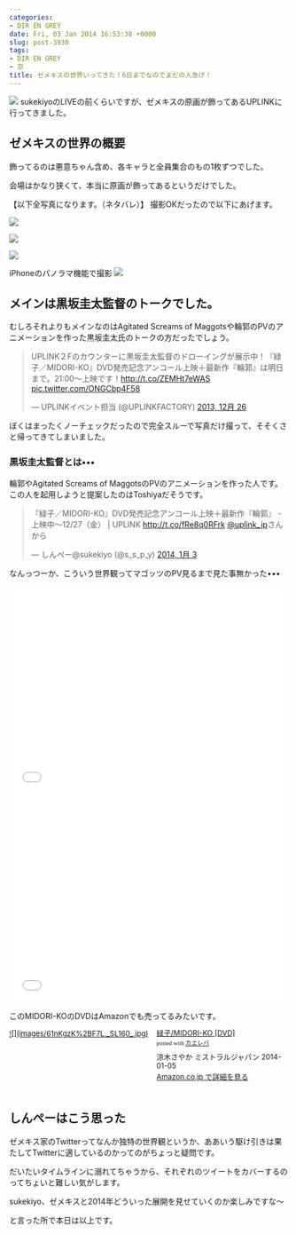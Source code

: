 ```yaml
---
categories:
- DIR EN GREY
date: Fri, 03 Jan 2014 16:53:38 +0000
slug: post-3930
tags:
- DIR EN GREY
- 京
title: ゼメキスの世界いってきた！6日までなのでまだの人急げ！
---
```


<a href="images/IMG_9123.jpg">![](images/IMG_9123.jpg)</a>
sukekiyoのLIVEの前くらいですが、ゼメキスの原画が飾ってあるUPLINKに行ってきました。

<h2>ゼメキスの世界の概要</h2>
飾ってるのは悪意ちゃん含め、各キャラと全員集合のもの1枚ずつでした。

会場はかなり狭くて、本当に原画が飾ってあるというだけでした。

【以下全写真になります。（ネタバレ）】
撮影OKだったので以下にあげます。

<a href="images/IMG_9119.jpg">![](images/IMG_9119.jpg)</a>

<a href="images/IMG_9118.jpg">![](images/IMG_9118.jpg)</a>


<a href="images/IMG_9120.jpg">![](images/IMG_9120.jpg)</a>

iPhoneのパノラマ機能で撮影
<a href="images/IMG_9122.jpg">![](images/IMG_9122.jpg)</a>

<h2>メインは黒坂圭太監督のトークでした。</h2>
むしろそれよりもメインなのはAgitated Screams of Maggotsや輪郭のPVのアニメーションを作った黒坂圭太氏のトークの方だったでしょう。

<blockquote class="twitter-tweet" lang="ja"><p>UPLINK２Fのカウンターに黒坂圭太監督のドローイングが展示中！『緑子／MIDORI-KO』DVD発売記念アンコール上映＋最新作『輪郭』は明日まで。21:00～上映です！<a href="http://t.co/ZEMHt7eWAS">http://t.co/ZEMHt7eWAS</a> <a href="http://t.co/ONGCbp4F58">pic.twitter.com/ONGCbp4F58</a></p>&mdash; UPLINKイベント担当 (@UPLINKFACTORY) <a href="https://twitter.com/UPLINKFACTORY/statuses/416160343207858176">2013, 12月 26</a></blockquote>
<script async src="//platform.twitter.com/widgets.js" charset="utf-8"></script>

ぼくはまったくノーチェックだったので完全スルーで写真だけ撮って、そそくさと帰ってきてしまいました。

<h3>黒坂圭太監督とは•••</h3>
輪郭やAgitated Screams of MaggotsのPVのアニメーションを作った人です。この人を起用しようと提案したのはToshiyaだそうです。

<blockquote class="twitter-tweet" lang="ja"><p>『緑子／MIDORI-KO』DVD発売記念アンコール上映＋最新作『輪郭』 - 上映中～12/27（金） | UPLINK <a href="http://t.co/fRe8q0RFrk">http://t.co/fRe8q0RFrk</a> <a href="https://twitter.com/uplink_jp">@uplink_jp</a>さんから</p>&mdash; しんぺー@sukekiyo (@s_s_p_y) <a href="https://twitter.com/s_s_p_y/statuses/419146149983817728">2014, 1月 3</a></blockquote>
<script async src="//platform.twitter.com/widgets.js" charset="utf-8"></script>

なんっつーか、こういう世界観ってマゴッツのPV見るまで見た事無かった•••

<iframe width="500" height="375" src="//www.youtube.com/embed/jEYvXLgLz0Y?rel=0" frameborder="0" allowfullscreen></iframe>

<iframe width="500" height="375" src="//www.youtube.com/embed/FX6U_ZWKQfc?rel=0" frameborder="0" allowfullscreen></iframe>


このMIDORI-KOのDVDはAmazonでも売ってるみたいです。

<div class="kaerebalink-box" style="text-align:left;padding-bottom:20px;font-size:small;/zoom: 1;overflow: hidden;"><div class="kaerebalink-image" style="float:left;margin:0 15px 10px 0;"><a href="http://www.amazon.co.jp/exec/obidos/ASIN/B00H3L6XHS/warawareotoko-22/ref=nosim/" rel="nofollow" target="_blank">![](images/61nKgzK%2BF7L._SL160_.jpg)</a></div><div class="kaerebalink-info" style="line-height:120%;/zoom: 1;overflow: hidden;"><div class="kaerebalink-name" style="margin-bottom:10px;line-height:120%"><a href="http://www.amazon.co.jp/exec/obidos/ASIN/B00H3L6XHS/warawareotoko-22/ref=nosim/" rel="nofollow" target="_blank">緑子/MIDORI-KO [DVD]</a><div class="kaerebalink-powered-date" style="font-size:8pt;margin-top:5px;font-family:verdana;line-height:120%">posted with <a href="http://kaereba.com" rel="nofollow" target="_blank">カエレバ</a></div></div><div class="kaerebalink-detail" style="margin-bottom:5px;">涼木さやか ミストラルジャパン 2014-01-05    </div><div class="kaerebalink-link" style="margin-top: 5px"><a href="http://www.amazon.co.jp/exec/obidos/ASIN/B00H3L6XHS/warawareotoko-22/ref=nosim/" rel="nofollow" target="_blank">Amazon.co.jp で詳細を見る</a></div></div><div class="booklink-footer" style="clear: left"></div></div>

<h2>しんぺーはこう思った</h2>

ゼメキス家のTwitterってなんか独特の世界観というか、ああいう駆け引きは果たしてTwitterに適しているのかってのがちょっと疑問です。

だいたいタイムラインに溺れてちゃうから、それぞれのツイートをカバーするのってちょいと難しい気がします。

sukekiyo、ゼメキスと2014年どういった展開を見せていくのか楽しみですな〜

と言った所で本日は以上です。
